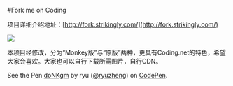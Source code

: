 #Fork me on Coding

项目详细介绍地址：[http://fork.strikingly.com/](http://fork.strikingly.com/)

![](https://coding.net/u/ryu/p/Fork-me-on-Coding/git/raw/master/demo.png)

本项目经修改，分为“Monkey版”与“原版”两种，更具有Coding.net的特色，希望大家会喜欢。大家也可以自行下载所需图片，自行CDN。

<p data-height="268" data-theme-id="15601" data-slug-hash="doNKgm" data-default-tab="result" data-user="ryuzheng" class='codepen'>See the Pen <a href='http://codepen.io/ryuzheng/pen/doNKgm/'>doNKgm</a> by ryu (<a href='http://codepen.io/ryuzheng'>@ryuzheng</a>) on <a href='http://codepen.io'>CodePen</a>.</p>
<script async src="//assets.codepen.io/assets/embed/ei.js"></script>
